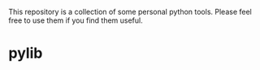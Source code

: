 This repository is a collection of some personal python tools. Please feel free to use them if you find them useful.


pylib
=====
